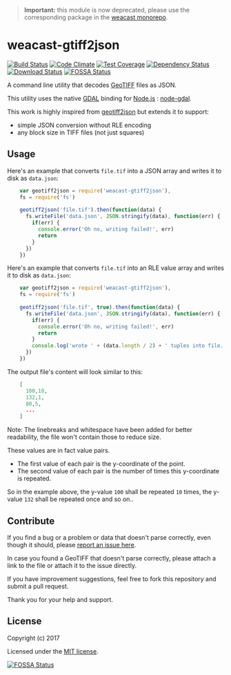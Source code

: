 > **Important:** this module is now deprecated, please use the corresponding package in the [weacast monorepo](https://github.com/weacast/weacast).

# weacast-gtiff2json

[![Build Status](https://app.travis-ci.com/weacast/weacast-gtiff2json.svg?branch=master)](https://app.travis-ci.com/weacast/weacast-gtiff2json)
[![Code Climate](https://codeclimate.com/github/weacast/weacast-gtiff2json/badges/gpa.svg)](https://codeclimate.com/github/weacast/weacast-gtiff2json)
[![Test Coverage](https://codeclimate.com/github/weacast/weacast-gtiff2json/badges/coverage.svg)](https://codeclimate.com/github/weacast/weacast-gtiff2json/coverage)
[![Dependency Status](https://img.shields.io/david/weacast/weacast-gtiff2json.svg?style=flat-square)](https://david-dm.org/weacast/weacast-gtiff2json)
[![Download Status](https://img.shields.io/npm/dm/weacast-gtiff2json.svg?style=flat-square)](https://www.npmjs.com/package/weacast-gtiff2json)
[![FOSSA Status](https://app.fossa.io/api/projects/git%2Bgithub.com%2Fweacast%2Fweacast-gtiff2json.svg?type=shield)](https://app.fossa.io/projects/git%2Bgithub.com%2Fweacast%2Fweacast-gtiff2json?ref=badge_shield)

A command line utility that decodes [GeoTIFF](https://en.wikipedia.org/wiki/GeoTIFF) files as JSON.

This utility uses the native [GDAL](http://www.gdal.org/) binding for [Node.js](http://nodejs.org) : [node-gdal](https://github.com/naturalatlas/node-gdal).

This work is highly inspired from [geotiff2json](https://github.com/avgp/geotiff2json) but extends it to support:
* simple JSON conversion without RLE encoding
* any block size in TIFF files (not just squares)

## Usage

Here's an example that converts `file.tif` into a JSON array and writes it to disk as `data.json`:

```javascript
    var geotiff2json = require('weacast-gtiff2json'),
    fs = require('fs')
    
    geotiff2json('file.tif').then(function(data) {
      fs.writeFile('data.json', JSON.stringify(data), function(err) {
        if(err) {
          console.error('Oh no, writing failed!', err)
          return
        }
      })
    })
```

Here's an example that converts `file.tif` into an RLE value array and writes it to disk as `data.json`:

```javascript
    var geotiff2json = require('weacast-gtiff2json'),
    fs = require('fs')
    
    geotiff2json('file.tif', true).then(function(data) {
      fs.writeFile('data.json', JSON.stringify(data), function(err) {
        if(err) {
          console.error('Oh no, writing failed!', err)
          return
        }
        console.log('wrote ' + (data.length / 2) + ' tuples into file.')
      })
    })
```

The output file's content will look similar to this:

```json
    [
      100,10,
      132,1,
      80,5,
      ...
    ]
```
Note: The linebreaks and whitespace have been added for better readability, the file won't contain those to reduce size.

These values are in fact value pairs. 
* The first value of each pair is the y-coordinate of the point.
* The second value of each pair is the number of times this y-coordinate is repeated.

So in the example above, the y-value `100` shall be repeated `10` times, the y-value `132` shall be repeated once and so on..

## Contribute

If you find a bug or a problem or data that doesn't parse correctly, even though it should, please [report an issue here](https://github.com/weacast/weacast-gtiff2json/issues/new).

In case you found a GeoTIFF that doesn't parse correctly, please attach a link to the file or attach it to the issue directly.

If you have improvement suggestions, feel free to fork this repository and submit a pull request.

Thank you for your help and support.

## License

Copyright (c) 2017

Licensed under the [MIT license](LICENSE).



[![FOSSA Status](https://app.fossa.io/api/projects/git%2Bgithub.com%2Fweacast%2Fweacast-gtiff2json.svg?type=large)](https://app.fossa.io/projects/git%2Bgithub.com%2Fweacast%2Fweacast-gtiff2json?ref=badge_large)
